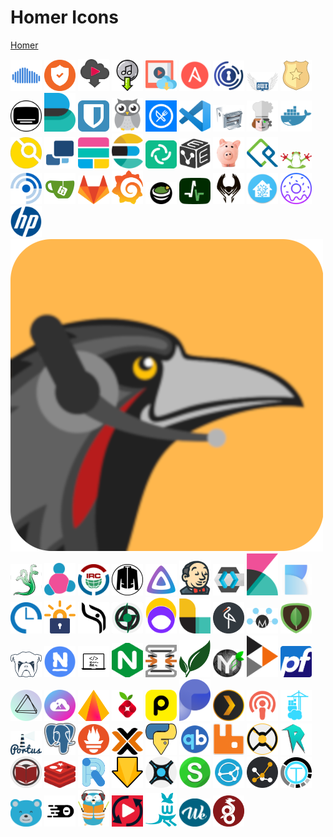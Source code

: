 # Homer Icons
[Homer](https://github.com/bastienwirtz/homer)

 <img src="airsonic.png" alt="airsonic" width="50"> <img src="alertmanager.png" alt="alertmanager" width="50"> <img src="alltube.png" alt="alltube" width="50"> <img src="amd.png" alt="amd" width="50"> <img src="amvd.png" alt="amvd" width="50"> <img src="ansible.png" alt="ansible" width="50"> <img src="authelia.png" alt="authelia" width="50"> <img src="awx.png" alt="awx" width="50"> <img src="badge.png" alt="badge" width="50"> <img src="bazarr.png" alt="bazarr" width="50"> <img src="beats.png" alt="beats" width="50"> <img src="bitwarden.png" alt="bitwarden" width="50"> <img src="cadvisor.png" alt="cadvisor" width="50"> <img src="chowdown.png" alt="chowdown" width="50"> <img src="code.png" alt="code" width="50"> <img src="cups.png" alt="cups" width="50"> <img src="cyberchef.png" alt="cyberchef" width="50"> <img src="docker.png" alt="docker" width="50"> <img src="drone.png" alt="drone" width="50"> <img src="duplicati.png" alt="duplicati" width="50"> <img src="elastic.png" alt="elastic" width="50"> <img src="elasticsearch.png" alt="elasticsearch" width="50"> <img src="element.png" alt="element" width="50"> <img src="evebox.png" alt="evebox" width="50"> <img src="firefly.png" alt="firefly" width="50"> <img src="freeipa.png" alt="freeipa" width="50"> <img src="freepbx.png" alt="freepbx" width="50"> <img src="freshrss.png" alt="freshrss" width="50"> <img src="gitea.png" alt="gitea" width="50"> <img src="gitlab.png" alt="gitlab" width="50"> <img src="grafana.png" alt="grafana" width="50"> <img src="guacamole.png" alt="guacamole" width="50"> <img src="healthchecks.png" alt="healthchecks" width="50"> <img src="heimdall.png" alt="heimdall" width="50"> <img src="homeassistant.png" alt="homeassistant" width="50"> <img src="homer.png" alt="homer" width="50"> <img src="hp.png" alt="hp" width="50"> <img src="huginn.png" alt="huginn" wid th="50"> <img src="hydra.png" alt="hydra" width="50"> <img src="icinga.png" alt="icinga" width="50"> <img src="irc.png" alt="irc" width="50"> <img src="jackett.png" alt="jackett" width="50"> <img src="jellyfin.png" alt="jellyfin" width="50"> <img src="jenkins.png" alt="jenkins" width="50"> <img src="keycloak.png" alt="keycloak" width="50"> <img src="kibana.png" alt="kibana" width="50"> <img src="kutt.png" alt="kutt" width="50"> <img src="leantime.png" alt="leantime" width="50"> <img src="letencrypt.png" alt="letencrypt" width="50"> <img src="librephotos.png" alt="librephotos" width="50"> <img src="lidarr.png" alt="lidarr" width="50"> <img src="listmonk.png" alt="listmonk" width="50"> <img src="logstash.png" alt="logstash" width="50"> <img src="minio.png" alt="minio" width="50"> <img src="molecule.png" alt="molecule" width="50"> <img src="mongodb.png" alt="mongodb" width="50"> <img src="monit.png" alt="monit" width="50"> <img src="nagios.png" alt="nagios" width="50"> <img src="netbootxyz.png" alt="netbootxyz" width="50"> <img src="nginx.png" alt="nginx" width="50"> <img src="opnsense.png" alt="opnsense" width="50"> <img src="paperless-ng.png" alt="paperless-ng" width="50"> <img src="papermerge.png" alt="papermerge" width="50"> <img src="peertube.png" alt="peertube" width="50"> <img src="pfsense.png" alt="pfsense" width="50"> <img src="photoprism.png" alt="photoprism" width="50"> <img src="photostructure.png" alt="photostructure" width="50"> <img src="photoview.png" alt="photoview" width="50"> <img src="pihole.png" alt="pihole" width="50"> <img src="pingdom.png" alt="pingdom" width="50"> <img src="plausible.png" alt="plausible" width="50"> <img src="plex.png" alt="plex" width="50"> <img src="podify.png" alt="podify" width="50"> <img src="portainer.png" alt="portainer" width="50"> <img src="portus.png" alt="portus" width="50"> <img src="postgres.png" alt="postgres" width="50"> <img src="prometheus.png" alt="prometheus" width="50"> <img src="proxmox.png" alt="proxmox" width="50"> <img src="pyload.png" alt="pyload" width="50"> <img src="qbittorrent.png" alt="qbittorrent" width="50"> <img src="rabbitmq.png" alt="rabbitmq" width="50"> <img src="radarr.png" alt="radarr" width="50"> <img src="raneto.png" alt="raneto" width="50"> <img src="readarr.png" alt="readarr" width="50"> <img src="redis.png" alt="redis" width="50"> <img src="riot.png" alt="riot" width="50"> <img src="sabnzbd.png" alt="sabnzbd" width="50"> <img src="sonarr.png" alt="sonarr" width="50"> <img src="statping.png" alt="statping" width="50"> <img src="syncthing.png" alt="syncthing" width="50"> <img src="tautulli.png" alt="tautulli" width="50"> <img src="tdarr.png" alt="tdarr" width="50"> <img src="teedy.png" alt="teedy" width="50"> <img src="theia.png" alt="theia" width="50"> <img src="traefik.png" alt="traefik" width="50"> <img src="tubesync.png" alt="tubesync" width="50"> <img src="wallabag.png" alt="wallabag" width="50"> <img src="wekan.png" alt="wekan" width="50"> <img src="wireguard.png" alt="wireguard" width="50">
